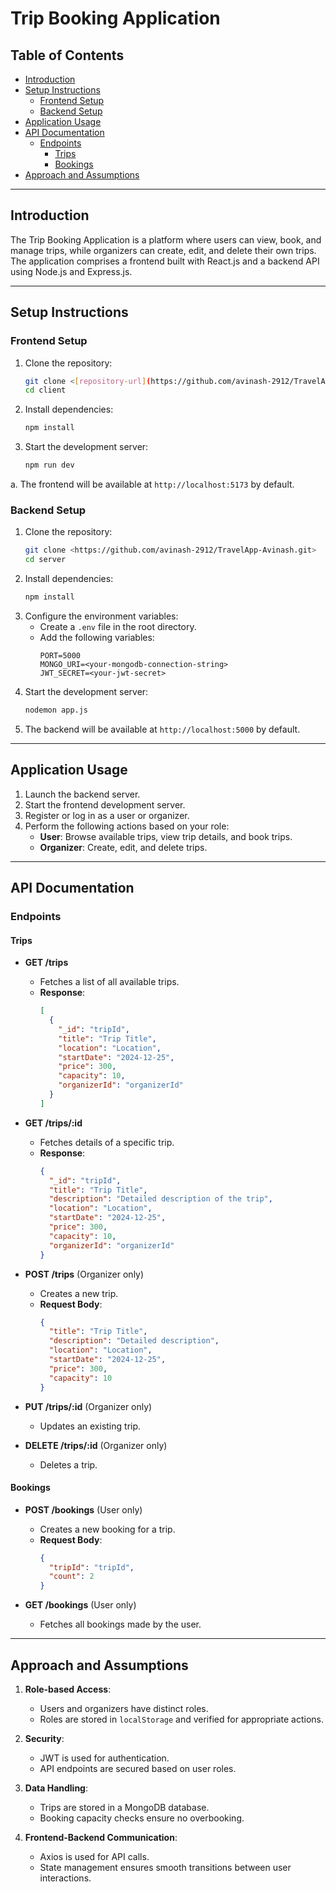 # Trip Booking Application

## Table of Contents
- [Introduction](#introduction)
- [Setup Instructions](#setup-instructions)
  - [Frontend Setup](#frontend-setup)
  - [Backend Setup](#backend-setup)
- [Application Usage](#application-usage)
- [API Documentation](#api-documentation)
  - [Endpoints](#endpoints)
    - [Trips](#trips)
    - [Bookings](#bookings)
- [Approach and Assumptions](#approach-and-assumptions)

---

## Introduction
The Trip Booking Application is a platform where users can view, book, and manage trips, while organizers can create, edit, and delete their own trips. The application comprises a frontend built with React.js and a backend API using Node.js and Express.js.

---

## Setup Instructions

### Frontend Setup
1. Clone the repository:
   ```bash
   git clone <[repository-url](https://github.com/avinash-2912/TravelApp-Avinash.git)>
   cd client
   ```
2. Install dependencies:
   ```bash
   npm install
   ```
3. Start the development server:
   ```bash
   npm run dev
   ```
a. The frontend will be available at `http://localhost:5173` by default.

### Backend Setup
1. Clone the repository:
   ```bash
   git clone <https://github.com/avinash-2912/TravelApp-Avinash.git>
   cd server
   ```
2. Install dependencies:
   ```bash
   npm install
   ```
3. Configure the environment variables:
   - Create a `.env` file in the root directory.
   - Add the following variables:
     ```env
     PORT=5000
     MONGO_URI=<your-mongodb-connection-string>
     JWT_SECRET=<your-jwt-secret>
     ```
4. Start the development server:
   ```bash
   nodemon app.js
   ```
5. The backend will be available at `http://localhost:5000` by default.

---

## Application Usage
1. Launch the backend server.
2. Start the frontend development server.
3. Register or log in as a user or organizer.
4. Perform the following actions based on your role:
   - **User**: Browse available trips, view trip details, and book trips.
   - **Organizer**: Create, edit, and delete trips.

---

## API Documentation

### Endpoints

#### Trips
- **GET /trips**
  - Fetches a list of all available trips.
  - **Response**:
    ```json
    [
      {
        "_id": "tripId",
        "title": "Trip Title",
        "location": "Location",
        "startDate": "2024-12-25",
        "price": 300,
        "capacity": 10,
        "organizerId": "organizerId"
      }
    ]
    ```

- **GET /trips/:id**
  - Fetches details of a specific trip.
  - **Response**:
    ```json
    {
      "_id": "tripId",
      "title": "Trip Title",
      "description": "Detailed description of the trip",
      "location": "Location",
      "startDate": "2024-12-25",
      "price": 300,
      "capacity": 10,
      "organizerId": "organizerId"
    }
    ```

- **POST /trips** (Organizer only)
  - Creates a new trip.
  - **Request Body**:
    ```json
    {
      "title": "Trip Title",
      "description": "Detailed description",
      "location": "Location",
      "startDate": "2024-12-25",
      "price": 300,
      "capacity": 10
    }
    ```

- **PUT /trips/:id** (Organizer only)
  - Updates an existing trip.

- **DELETE /trips/:id** (Organizer only)
  - Deletes a trip.

#### Bookings
- **POST /bookings** (User only)
  - Creates a new booking for a trip.
  - **Request Body**:
    ```json
    {
      "tripId": "tripId",
      "count": 2
    }
    ```

- **GET /bookings** (User only)
  - Fetches all bookings made by the user.

---

## Approach and Assumptions
1. **Role-based Access**:
   - Users and organizers have distinct roles.
   - Roles are stored in `localStorage` and verified for appropriate actions.

2. **Security**:
   - JWT is used for authentication.
   - API endpoints are secured based on user roles.

3. **Data Handling**:
   - Trips are stored in a MongoDB database.
   - Booking capacity checks ensure no overbooking.

4. **Frontend-Backend Communication**:
   - Axios is used for API calls.
   - State management ensures smooth transitions between user interactions.


